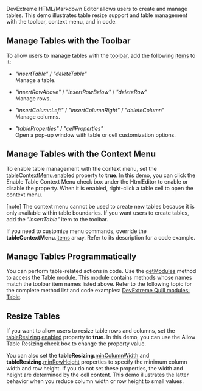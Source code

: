DevExtreme HTML/Markdown Editor allows users to create and manage tables. This demo illustrates table resize support and table management with the toolbar, context menu, and in code.

## Manage Tables with the Toolbar

To allow users to manage tables with the [toolbar](/Documentation/ApiReference/UI_Components/dxHtmlEditor/Configuration/toolbar/), add the following [items](/Documentation/ApiReference/UI_Components/dxHtmlEditor/Configuration/toolbar/items/) to it:

- *"insertTable"* / *"deleteTable"*         
Manage a table.

- *"insertRowAbove"* / *"insertRowBelow"* / *"deleteRow"*       
Manage rows.

- *"insertColumnLeft"* / *"insertColumnRight"* / *"deleteColumn"*           
Manage columns.

- *"tableProperties"* / *"cellProperties"*          
Open a pop-up window with table or cell customization options.

## Manage Tables with the Context Menu

To enable table management with the context menu, set the [tableContextMenu](/Documentation/ApiReference/UI_Components/dxHtmlEditor/Configuration/tableContextMenu/).[enabled](/Documentation/ApiReference/UI_Components/dxHtmlEditor/Configuration/tableContextMenu/#enabled) property to **true**. In this demo, you can click the Enable Table Context Menu check box under the HtmlEditor to enable or disable the property. When it is enabled, right-click a table cell to open the context menu.

[note] The context menu cannot be used to create new tables because it is only available within table boundaries. If you want users to create tables, add the *"insertTable"* item to the toolbar.

If you need to customize menu commands, override the **tableContextMenu**.[items](/Documentation/ApiReference/UI_Components/dxHtmlEditor/Configuration/tableContextMenu/items/) array. Refer to its description for a code example.

## Manage Tables Programmatically

You can perform table-related actions in code. Use the [getModules](/Documentation/ApiReference/UI_Components/dxHtmlEditor/Methods/#getModulemoduleName) method to access the Table module. This module contains methods whose names match the toolbar item names listed above. Refer to the following topic for the complete method list and code examples: <a href="https://github.com/DevExpress/devextreme-quill/blob/master/docs/modules/table.md" target="_blank">DevExtreme Quill modules: Table</a>.

## Resize Tables

If you want to allow users to resize table rows and columns, set the [tableResizing](/Documentation/ApiReference/UI_Components/dxHtmlEditor/Configuration/tableResizing/).[enabled](/Documentation/ApiReference/UI_Components/dxHtmlEditor/Configuration/tableResizing/#enabled) property to **true**. In this demo, you can use the Allow Table Resizing check box to change the property value.

You can also set the **tableResizing**.[minColumnWidth](/Documentation/ApiReference/UI_Components/dxHtmlEditor/Configuration/tableResizing/#minColumnWidth) and **tableResizing**.[minRowHeight](/Documentation/ApiReference/UI_Components/dxHtmlEditor/Configuration/tableResizing/#minRowHeight) properties to specify the minimum column width and row height. If you do not set these properties, the width and height are determined by the cell content. This demo illustrates the latter behavior when you reduce column width or row height to small values.